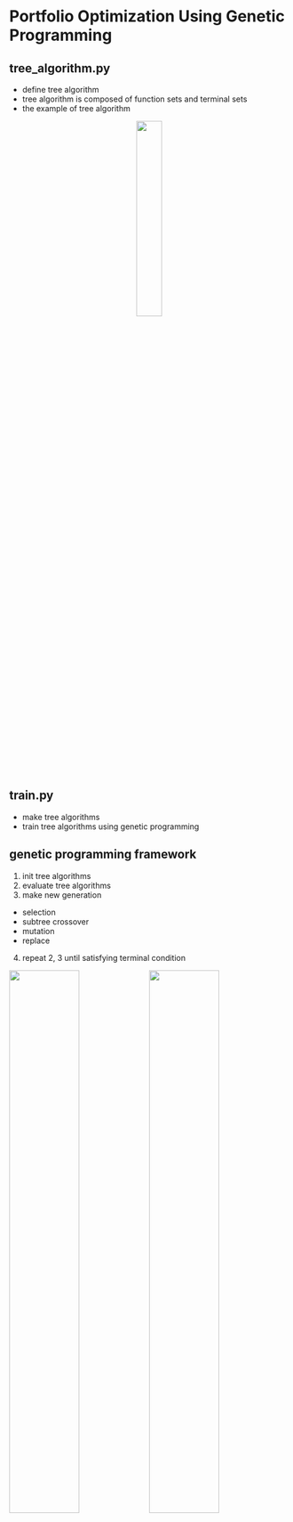 # Portfolio Optimization Using Genetic Programming

## tree_algorithm.py
- define tree algorithm
- tree algorithm is composed of function sets and terminal sets
- the example of tree algorithm

<p align="center">
  <img src="https://user-images.githubusercontent.com/43362326/230756753-970637e8-21ab-43a1-8871-ff1a541b7efc.png" width="30%" height="30%">
</p>


## train.py
- make tree algorithms 
- train tree algorithms using genetic programming



## genetic programming framework

1. init tree algorithms
2. evaluate tree algorithms
3. make new generation
  - selection
  - subtree crossover
  - mutation
  - replace
4. repeat 2, 3 until satisfying terminal condition

<img src="https://user-images.githubusercontent.com/43362326/230757035-425f476f-9d33-4023-978d-2adac766e53d.png" width="50%" height="50%"><img src="https://user-images.githubusercontent.com/43362326/230757435-5577adc2-32cc-4231-819f-1fd9cc3aa248.png" width="50%" height="50%">





